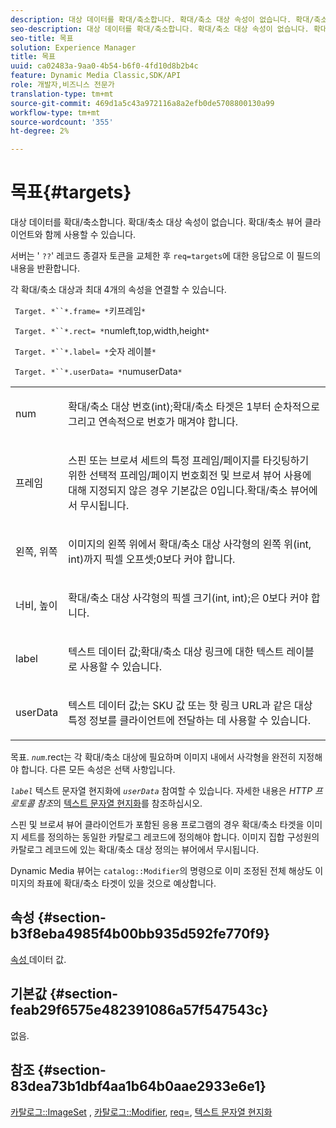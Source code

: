 ```yaml
---
description: 대상 데이터를 확대/축소합니다. 확대/축소 대상 속성이 없습니다. 확대/축소 뷰어 클라이언트와 함께 사용할 수 있습니다.
seo-description: 대상 데이터를 확대/축소합니다. 확대/축소 대상 속성이 없습니다. 확대/축소 뷰어 클라이언트와 함께 사용할 수 있습니다.
seo-title: 목표
solution: Experience Manager
title: 목표
uuid: ca02483a-9aa0-4b54-b6f0-4fd10d8b2b4c
feature: Dynamic Media Classic,SDK/API
role: 개발자,비즈니스 전문가
translation-type: tm+mt
source-git-commit: 469d1a5c43a972116a8a2efb0de5708800130a99
workflow-type: tm+mt
source-wordcount: '355'
ht-degree: 2%

---
```



# 목표{#targets}

대상 데이터를 확대/축소합니다. 확대/축소 대상 속성이 없습니다. 확대/축소 뷰어 클라이언트와 함께 사용할 수 있습니다.

서버는 &#39; `??`&#39; 레코드 종결자 토큰을 교체한 후 `req=targets`에 대한 응답으로 이 필드의 내용을 반환합니다.

각 확대/축소 대상과 최대 4개의 속성을 연결할 수 있습니다.

` Target. *``*.frame= *`키프레임`*`

` Target. *``*.rect= *`numleft,top,width,height`*`

` Target. *``*.label= *`숫자 레이블`*`

` Target. *``*.userData= *`numuserData`*`

<table id="simpletable_4C20157A7A444DEB9959B335CAFBAEC8"> 
 <tr class="strow"> 
  <td class="stentry"> <p> <span class="codeph"> <span class="varname"> num  </span> </span> </p> </td> 
  <td class="stentry"> <p>확대/축소 대상 번호(int);확대/축소 타겟은 1부터 순차적으로 그리고 연속적으로 번호가 매겨야 합니다. </p> </td> 
 </tr> 
 <tr class="strow"> 
  <td class="stentry"> <p> <span class="codeph"> <span class="varname"> 프레임  </span> </span> </p> </td> 
  <td class="stentry"> <p>스핀 또는 브로셔 세트의 특정 프레임/페이지를 타깃팅하기 위한 선택적 프레임/페이지 번호회전 및 브로셔 뷰어 사용에 대해 지정되지 않은 경우 기본값은 0입니다.확대/축소 뷰어에서 무시됩니다. </p> </td> 
 </tr> 
 <tr class="strow"> 
  <td class="stentry"> <p> <span class="codeph"> <span class="varname"> 왼쪽, 위쪽  </span> </span> </p> </td> 
  <td class="stentry"> <p>이미지의 왼쪽 위에서 확대/축소 대상 사각형의 왼쪽 위(int, int)까지 픽셀 오프셋;0보다 커야 합니다. </p> </td> 
 </tr> 
 <tr class="strow"> 
  <td class="stentry"> <p> <span class="codeph"> <span class="varname"> 너비, 높이  </span> </span> </p> </td> 
  <td class="stentry"> <p>확대/축소 대상 사각형의 픽셀 크기(int, int);은 0보다 커야 합니다. </p> </td> 
 </tr> 
 <tr class="strow"> 
  <td class="stentry"> <p> <span class="codeph"> <span class="varname"> label  </span> </span> </p> </td> 
  <td class="stentry"> <p>텍스트 데이터 값;확대/축소 대상 링크에 대한 텍스트 레이블로 사용할 수 있습니다. </p> </td> 
 </tr> 
 <tr class="strow"> 
  <td class="stentry"> <p> <span class="codeph"> <span class="varname"> userData  </span> </span> </p> </td> 
  <td class="stentry"> <p>텍스트 데이터 값;는 SKU 값 또는 핫 링크 URL과 같은 대상 특정 정보를 클라이언트에 전달하는 데 사용할 수 있습니다. </p> </td> 
 </tr> 
</table>

목표. *`num`*.rect는 각 확대/축소 대상에 필요하며 이미지 내에서 사각형을 완전히 지정해야 합니다. 다른 모든 속성은 선택 사항입니다.

*`label`* 텍스트 문자열 현지화에  *`userData`* 참여할 수 있습니다. 자세한 내용은 *HTTP 프로토콜 참조*&#x200B;의 [텍스트 문자열 현지화](/help/aem-is-ir-api/is-api/http-ref/image-serving-api-ref/c-http-protocol-reference/c-syntax-and-features/r-text-string-localization.md)를 참조하십시오.

스핀 및 브로셔 뷰어 클라이언트가 포함된 응용 프로그램의 경우 확대/축소 타겟을 이미지 세트를 정의하는 동일한 카탈로그 레코드에 정의해야 합니다. 이미지 집합 구성원의 카탈로그 레코드에 있는 확대/축소 대상 정의는 뷰어에서 무시됩니다.

Dynamic Media 뷰어는 `catalog::Modifier`의 명령으로 이미 조정된 전체 해상도 이미지의 좌표에 확대/축소 타겟이 있을 것으로 예상합니다.

## 속성 {#section-b3f8eba4985f4b00bb935d592fe770f9}

[속성 ](/help/aem-is-ir-api/is-api/image-catalog/image-serving-api-ref/c-image-catalog-reference/c-overview/c-common-data-types/r-property-data.md) 데이터 값.

## 기본값 {#section-feab29f6575e482391086a57f547543c}

없음.

## 참조 {#section-83dea73b1dbf4aa1b64b0aae2933e6e1}

[카탈로그::ImageSet](../../../../../../is-api/image-catalog/image-serving-api-ref/c-image-catalog-reference/c-image-svg-data-reference/c-image-data-reference/r-imageset-cat.md#reference-4764d347afd64afdaede9a74c7565256) ,  [카탈로그::Modifier](../../../../../../is-api/image-catalog/image-serving-api-ref/c-image-catalog-reference/c-image-svg-data-reference/c-image-data-reference/r-modifier-cat.md#reference-d2c6884b3a2248fab81a112d27969834),  [req=](/help/aem-is-ir-api/is-api/http-ref/image-serving-api-ref/c-http-protocol-reference/c-command-reference/r-req/r-req.md),  [텍스트 문자열 현지화](/help/aem-is-ir-api/is-api/http-ref/image-serving-api-ref/c-http-protocol-reference/c-syntax-and-features/r-text-string-localization.md)
